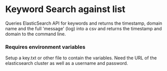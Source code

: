 # Keyword Search against list

Queries ElasticSearch API for keywords and returns the timestamp, domain name and the full 'message' (log) into a csv and returns the timestamp and domain to the command line. 

### Requires environment variables  

Setup a key.txt or other file to contain the variables. Need the URL of the elasticsearch cluster as well as a username and password. 



